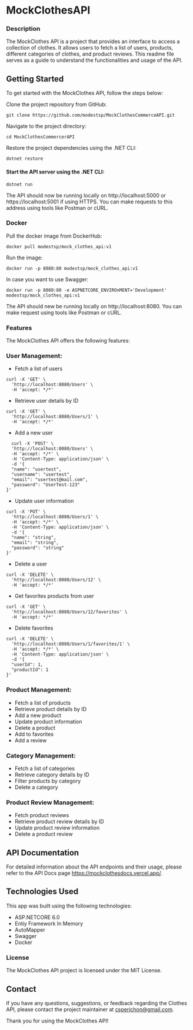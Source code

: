 # MockClothesAPI

### Description
The MockClothes API is a project that provides an interface to access a collection of clothes. It allows users to fetch a list of users, products, different categories of clothes, and product reviews. This readme file serves as a guide to understand the functionalities and usage of the API.

## Getting Started
To get started with the MockClothes API, follow the steps below:

Clone the project repository from GitHub:

```
git clone https://github.com/modestsp/MockClothesCommerceAPI.git
```
Navigate to the project directory:

```
cd MockClothesCommercerAPI
```
Restore the project dependencies using the .NET CLI:
```
dotnet restore
```
#### Start the API server using the .NET CLI:
```
dotnet run
```
The API should now be running locally on http://localhost:5000 or https://localhost:5001 if using HTTPS. You can make requests to this address using tools like Postman or cURL.

### Docker
Pull the docker image from DockerHub:
```
docker pull modestsp/mock_clothes_api:v1
```
Run the image:
```
docker run -p 8080:80 modestsp/mock_clothes_api:v1
```
In case you want to use Swagger:
```
docker run -p 8080:80 -e ASPNETCORE_ENVIROnMENT='Development' modestsp/mock_clothes_api:v1
```
The API should new be running locally on http://localhost:8080. You can make request using tools like Postman or cURL.

### Features
The MockClothes API offers the following features:

### User Management:

- Fetch a list of users
```
curl -X 'GET' \
  'http://localhost:8080/Users' \
  -H 'accept: */*'
```
- Retrieve user details by ID
```
curl -X 'GET' \
  'http://localhost:8080/Users/1' \
  -H 'accept: */*'
```
- Add a new user
```
  curl -X 'POST' \
  'http://localhost:8080/Users' \
  -H 'accept: */*' \
  -H 'Content-Type: application/json' \
  -d '{
  "name": "usertest",
  "username": "usertest",
  "email": "usertest@mail.com",
  "password": "UserTest-123"
}'
```
- Update user information
```
curl -X 'PUT' \
  'http://localhost:8080/Users/1' \
  -H 'accept: */*' \
  -H 'Content-Type: application/json' \
  -d '{
  "name": "string",
  "email": "string",
  "password": "string"
}'
```
- Delete a user
```
curl -X 'DELETE' \
  'http://localhost:8080/Users/12' \
  -H 'accept: */*'
```
- Get favorites products from user
```
curl -X 'GET' \
  'http://localhost:8080/Users/12/favorites' \
  -H 'accept: */*'
```
- Delete favorites
```
curl -X 'DELETE' \
  'http://localhost:8080/Users/1/favorites/1' \
  -H 'accept: */*' \
  -H 'Content-Type: application/json' \
  -d '{
  "userId": 1,
  "productId": 1
}'
```
### Product Management:

- Fetch a list of products
- Retrieve product details by ID
- Add a new product
- Update product information
- Delete a product
- Add to favorites
- Add a review

### Category Management:

- Fetch a list of categories
- Retrieve category details by ID
- Filter products by category
- Delete a category

### Product Review Management:

- Fetch product reviews
- Retrieve product review details by ID
- Update product review information
- Delete a product review

## API Documentation
For detailed information about the API endpoints and their usage, please refer to the API Docs page https://mockclothesdocs.vercel.app/.

## Technologies Used

This app was built using the following technologies:

- ASP.NETCORE 6.0
- Entiy Framework In Memory
- AutoMapper
- Swagger
- Docker

### License
The MockClothes API project is licensed under the MIT License.

## Contact
If you have any questions, suggestions, or feedback regarding the Clothes API, please contact the project maintainer at csperichon@gmail.com.

Thank you for using the MockClothes API!
